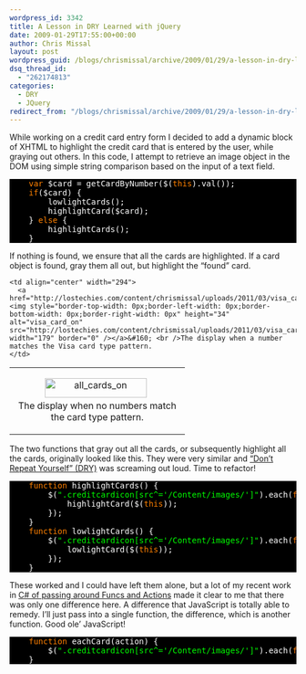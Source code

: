 ```yaml
---
wordpress_id: 3342
title: A Lesson in DRY Learned with jQuery
date: 2009-01-29T17:55:00+00:00
author: Chris Missal
layout: post
wordpress_guid: /blogs/chrismissal/archive/2009/01/29/a-lesson-in-dry-learned-with-jquery.aspx
dsq_thread_id:
  - "262174813"
categories:
  - DRY
  - JQuery
redirect_from: "/blogs/chrismissal/archive/2009/01/29/a-lesson-in-dry-learned-with-jquery.aspx/"
---
```

While working on a credit card entry form I decided to add a dynamic block of XHTML to highlight the credit card that is entered by the user, while graying out others. In this code, I attempt to retrieve an image object in the DOM using simple string comparison based on the input of a text field. 

<pre style="background: black"><span style="background: black;color: white">    </span><span style="background: black;color: #ff8000">var </span><span style="background: black;color: white">$card = getCardByNumber($(</span><span style="background: black;color: #ff8000">this</span><span style="background: black;color: white">).val());
    </span><span style="background: black;color: #ff8000">if</span><span style="background: black;color: white">($card) {
        lowlightCards();
        highlightCard($card);
    } </span><span style="background: black;color: #ff8000">else </span><span style="background: black;color: white">{
        highlightCards();
    }
</span></pre>

[](http://11011.net/software/vspaste)

If nothing is found, we ensure that all the cards are highlighted. If a card object is found, gray them all out, but highlight the “found” card.

<table cellspacing="4" cellpadding="2" width="600" border="0">
  <tr>
    <td align="center" width="292">
      <p align="center">
        <a href="http://lostechies.com/content/chrismissal/uploads/2011/03/all_cards_on_76CCBF81.png"><img style="border-top-width: 0px;border-left-width: 0px;border-bottom-width: 0px;border-right-width: 0px" height="34" alt="all_cards_on" src="http://lostechies.com/content/chrismissal/uploads/2011/03/all_cards_on_thumb_2B00E8C8.png" width="179" border="0" /></a>&#160; <br />The display when no numbers match the card type pattern.
      </p>
    </td>
    
    <td align="center" width="294">
      <a href="http://lostechies.com/content/chrismissal/uploads/2011/03/visa_card_on_184BEF11.png"><img style="border-top-width: 0px;border-left-width: 0px;border-bottom-width: 0px;border-right-width: 0px" height="34" alt="visa_card_on" src="http://lostechies.com/content/chrismissal/uploads/2011/03/visa_card_on_thumb_6BC7E08C.png" width="179" border="0" /></a>&#160; <br />The display when a number matches the Visa card type pattern.
    </td>
  </tr>
</table>

The two functions that gray out all the cards, or subsequently highlight all the cards, originally looked like this. They were very similar and <a title="The DRY (Don&#039;t Repeat Yourself) Principle" href="http://c2.com/cgi/wiki?DontRepeatYourself" target="_blank">“Don’t Repeat Yourself” (DRY)</a> was screaming out loud. Time to refactor!

<pre style="background: black"><span style="background: black;color: white">    </span><span style="background: black;color: #ff8000">function </span><span style="background: black;color: white">highlightCards() {
        $(</span><span style="background: black;color: lime">".creditcardicon[src^='/Content/images/']"</span><span style="background: black;color: white">).each(</span><span style="background: black;color: #ff8000">function</span><span style="background: black;color: white">() {
            highlightCard($(</span><span style="background: black;color: #ff8000">this</span><span style="background: black;color: white">));
        });
    }
    </span><span style="background: black;color: #ff8000">function </span><span style="background: black;color: white">lowlightCards() { 
        $(</span><span style="background: black;color: lime">".creditcardicon[src^='/Content/images/']"</span><span style="background: black;color: white">).each(</span><span style="background: black;color: #ff8000">function</span><span style="background: black;color: white">() {
            lowlightCard($(</span><span style="background: black;color: #ff8000">this</span><span style="background: black;color: white">));
        });
    }
</span></pre>

[](http://11011.net/software/vspaste)

These worked and I could have left them alone, but a lot of my recent work in <a title="Functional C#" href="http://codebetter.com/blogs/matthew.podwysocki/archive/2008/06/06/functional-c-revisited-into-the-great-void.aspx" target="_blank">C# of passing around Funcs and Actions</a> made it clear to me that there was only one difference here. A difference that JavaScript is totally able to remedy. I’ll just pass into a single function, the difference, which is another function. Good ole’ JavaScript!

<pre style="background: black"><span style="background: black;color: white">    </span><span style="background: black;color: #ff8000">function </span><span style="background: black;color: white">eachCard(action) {
        $(</span><span style="background: black;color: lime">".creditcardicon[src^='/Content/images/']"</span><span style="background: black;color: white">).each(</span><span style="background: black;color: #ff8000">function</span><span style="background: black;color: white">() { action($(</span><span style="background: black;color: #ff8000">this</span><span style="background: black;color: white">)); });
    }
</span></pre>